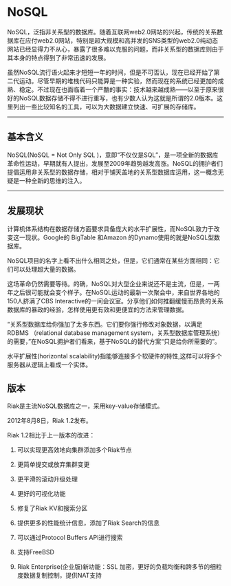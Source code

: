 NoSQL
=====

NoSQL，泛指非关系型的数据库。随着互联网web2.0网站的兴起，传统的关系数据库在应付web2.0网站，特别是超大规模和高并发的SNS类型的web2.0纯动态网站已经显得力不从心，暴露了很多难以克服的问题，而非关系型的数据库则由于其本身的特点得到了非常迅速的发展。

虽然NoSQL流行语火起来才短短一年的时间，但是不可否认，现在已经开始了第二代运动。尽管早期的堆栈代码只能算是一种实验，然而现在的系统已经更加的成熟、稳定。不过现在也面临着一个严酷的事实：技术越来越成熟——以至于原来很好的NoSQL数据存储不得不进行重写，也有少数人认为这就是所谓的2.0版本。这里列出一些比较知名的工具，可以为大数据建立快速、可扩展的存储库。

---

## 基本含义

NoSQL(NoSQL = Not Only SQL )，意即“不仅仅是SQL”，是一项全新的数据库革命性运动，早期就有人提出，发展至2009年趋势越发高涨。NoSQL的拥护者们提倡运用非关系型的数据存储，相对于铺天盖地的关系型数据库运用，这一概念无疑是一种全新的思维的注入。

---

## 发展现状

计算机体系结构在数据存储方面要求具备庞大的水平扩展性，而NoSQL致力于改变这一现状。Google的 BigTable 和Amazon 的Dynamo使用的就是NoSQL型数据库。

NoSQL项目的名字上看不出什么相同之处，但是，它们通常在某些方面相同：它们可以处理超大量的数据。

这场革命仍然需要等待。的确，NoSQL对大型企业来说还不是主流，但是，一两年之后很可能就会变个样子。在NoSQL运动的最新一次聚会中，来自世界各地的150人挤满了CBS Interactive的一间会议室。分享他们如何推翻缓慢而昂贵的关系数据库的暴政的经验，怎样使用更有效和更便宜的方法来管理数据。

“关系型数据库给你强加了太多东西。它们要你强行修改对象数据，以满足RDBMS （relational database management system，关系型数据库管理系统）的需要，”在NoSQL拥护者们看来，基于NoSQL的替代方案“只是给你所需要的”。

水平扩展性(horizontal scalability)指能够连接多个软硬件的特性,这样可以将多个服务器从逻辑上看成一个实体。

## 版本

Riak是主流NoSQL数据库之一，采用key-value存储模式。

2012年8月8日，Riak 1.2发布。

Riak 1.2相比于上一版本的改进：

1. 可以实现更高效地向集群添加多个Riak节点

2. 更简单提交或放弃集群变更

3. 更平滑的滚动升级处理

4. 更好的可视化功能

5. 修复了Riak KV和搜索分区

6. 提供更多的性能统计信息，添加了Riak Search的信息

7. 可以通过Protocol Buffers API进行搜索

8. 支持FreeBSD

9. Riak Enterprise(企业版)新功能：SSL 加密，更好的负载均衡和跨多节的细粒度数据复制控制，提供NAT支持
